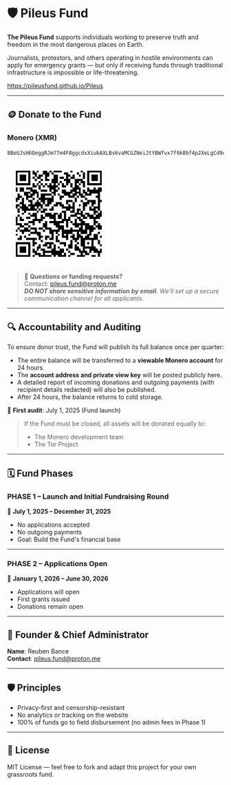 # 🛡️ Pileus Fund

**The Pileus Fund** supports individuals working to preserve truth and freedom in the most dangerous places on Earth.

Journalists, protestors, and others operating in hostile environments can apply for emergency grants — but only if receiving funds through traditional infrastructure is impossible or life-threatening.

https://pileusfund.github.io/Pileus

---

## 🪙 Donate to the Fund

### Monero (XMR)
```
8BeUJsH6QeggRJm77m4F8ggcdxXiubAXLBs6vaMCGZNeiJtYBWfvx7f9k8bf4p2XeLgCd9cn2Si62EVvDQRpzXDR1ty1Co7
```

![Monero QR](monero-qr.png)

> 💬 **Questions or funding requests?**  
> Contact: [pileus.fund@proton.me](mailto:pileus.fund@proton.me)  
> _**DO NOT share sensitive information by email.** We’ll set up a secure communication channel for all applicants._

---

## 🔍 Accountability and Auditing

To ensure donor trust, the Fund will publish its full balance once per quarter:

- The entire balance will be transferred to a **viewable Monero account** for 24 hours.
- The **account address and private view key** will be posted publicly here.
- A detailed report of incoming donations and outgoing payments (with recipient details redacted) will also be published.
- After 24 hours, the balance returns to cold storage.

📅 **First audit**: July 1, 2025 (Fund launch)

> If the Fund must be closed, all assets will be donated equally to:
> - The Monero development team
> - The Tor Project

---

## 🗓️ Fund Phases

### **PHASE 1 – Launch and Initial Fundraising Round**

📆 **July 1, 2025 – December 31, 2025**

- No applications accepted
- No outgoing payments
- Goal: Build the Fund's financial base

---

### **PHASE 2 – Applications Open**

📆 **January 1, 2026 – June 30, 2026**

- Applications will open
- First grants issued
- Donations remain open

---

## 👤 Founder & Chief Administrator

**Name**: Reuben Bance  
**Contact**: pileus.fund@proton.me

---

## 🛡️ Principles

- Privacy-first and censorship-resistant
- No analytics or tracking on the website
- 100% of funds go to field disbursement (no admin fees in Phase 1)

---

## 📜 License

MIT License — feel free to fork and adapt this project for your own grassroots fund.
